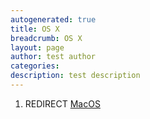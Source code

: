 ```yaml
---
autogenerated: true
title: OS X
breadcrumb: OS X
layout: page
author: test author
categories: 
description: test description
---
```


1.  REDIRECT [MacOS](MacOS "wikilink")
